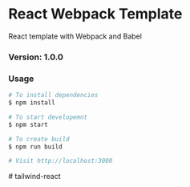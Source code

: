 # React Webpack Template

React template with Webpack and Babel

### Version: 1.0.0

### Usage

```sh
# To install dependencies
$ npm install

# To start developemnt
$ npm start

# To create build
$ npm run build

# Visit http://localhost:3000
```

#   t a i l w i n d - r e a c t 
 
 
